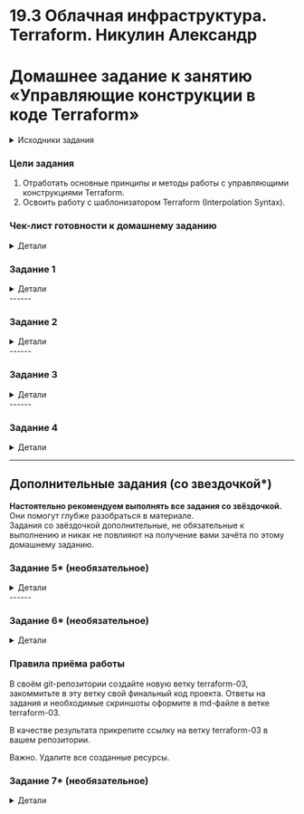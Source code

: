 # 19.3 Облачная инфраструктура. Terraform.  Никулин Александр
# Домашнее задание к занятию «Управляющие конструкции в коде Terraform»

<details>

  <summary>Исходники задания</summary>

  # hw-03
  https://github.com/netology-code/ter-homeworks/blob/main/03/hw-03.md

</details>


### Цели задания

1. Отработать основные принципы и методы работы с управляющими конструкциями Terraform.
2. Освоить работу с шаблонизатором Terraform (Interpolation Syntax).

### Чек-лист готовности к домашнему заданию

<details>

  <summary>Детали</summary>

  1. Зарегистрирован аккаунт в Yandex Cloud. Использован промокод на грант.
  2. Установлен инструмент Yandex CLI.
  3. Доступен исходный код для выполнения задания в директории [**03/src**](https://github.com/netology-code/ter-homeworks/tree/main/03/src).
  4. Любые ВМ, использованные при выполнении задания, должны быть прерываемыми, для экономии средств.
     
</details>

### Задание 1
<details>

  <summary>Детали</summary>
  
  1. Изучите проект.
  2. Заполните файл personal.auto.tfvars.
  3. Инициализируйте проект, выполните код. Он выполнится, даже если доступа к preview нет.
  
  Примечание. Если у вас не активирован preview-доступ к функционалу «Группы безопасности» в Yandex Cloud, запросите доступ у поддержки облачного провайдера. Обычно его выдают в течение 24-х часов.
  
  Приложите скриншот входящих правил «Группы безопасности» в ЛК Yandex Cloud или скриншот отказа в предоставлении доступа к preview-версии.
  
</details>
------

### Задание 2
<details>
  <summary>Детали</summary>
  
  1. Создайте файл count-vm.tf. Опишите в нём создание двух **одинаковых** ВМ  web-1 и web-2 (не web-0 и web-1) с минимальными параметрами, используя мета-аргумент **count loop**. Назначьте ВМ созданную в первом задании группу безопасности.(как это сделать узнайте в документации провайдера yandex/compute_instance )
  2. Создайте файл for_each-vm.tf. Опишите в нём создание двух ВМ для баз данных с именами "main" и "replica" **разных** по cpu/ram/disk_volume , используя мета-аргумент **for_each loop**. Используйте для обеих ВМ одну общую переменную типа:
     ```
     variable "each_vm" {
       type = list(object({  vm_name=string, cpu=number, ram=number, disk_volume=number }))
     }
     ```  
     При желании внесите в переменную все возможные параметры.
  4. ВМ из пункта 2.1 должны создаваться после создания ВМ из пункта 2.2.
  5. Используйте функцию file в local-переменной для считывания ключа ~/.ssh/id_rsa.pub и его последующего использования в блоке metadata, взятому из ДЗ 2.
  6. Инициализируйте проект, выполните код.
  
</details>
------

### Задание 3
<details>
  <summary>Детали</summary>
  
  1. Создайте 3 одинаковых виртуальных диска размером 1 Гб с помощью ресурса yandex_compute_disk и мета-аргумента count в файле **disk_vm.tf** .
  2. Создайте в том же файле **одиночную**(использовать count или for_each запрещено из-за задания №4) ВМ c именем "storage"  . Используйте блок **dynamic secondary_disk{..}** и мета-аргумент for_each для подключения созданных вами дополнительных дисков.

</details>
------

### Задание 4
<details>
  <summary>Детали</summary>
  
  1. В файле ansible.tf создайте inventory-файл для ansible.
  Используйте функцию tepmplatefile и файл-шаблон для создания ansible inventory-файла из лекции.
  Готовый код возьмите из демонстрации к лекции [**demonstration2**](https://github.com/netology-code/ter-homeworks/tree/main/03/demo).
  Передайте в него в качестве переменных группы виртуальных машин из задания 2.1, 2.2 и 3.2, т. е. 5 ВМ.
  2. Инвентарь должен содержать 3 группы и быть динамическим, т. е. обработать как группу из 2-х ВМ, так и 999 ВМ.
  3. Добавьте в инвентарь переменную  [**fqdn**](https://cloud.yandex.ru/docs/compute/concepts/network#hostname).
     ``` 
     [webservers]
     web-1 ansible_host=<внешний ip-адрес> fqdn=<полное доменное имя виртуальной машины>
     web-2 ansible_host=<внешний ip-адрес> fqdn=<полное доменное имя виртуальной машины>
     
     [databases]
     main ansible_host=<внешний ip-адрес> fqdn=<полное доменное имя виртуальной машины>
     replica ansible_host<внешний ip-адрес> fqdn=<полное доменное имя виртуальной машины>
     
     [storage]
     storage ansible_host=<внешний ip-адрес> fqdn=<полное доменное имя виртуальной машины>
     ```
    Пример fqdn: ```web1.ru-central1.internal```(в случае указания имени ВМ); ```fhm8k1oojmm5lie8i22a.auto.internal```(в случае автоматической генерации имени ВМ зона изменяется). нужную вам переменную найдите в документации провайдера или terraform console.
  4. Выполните код. Приложите скриншот получившегося файла. 
  
  Для общего зачёта создайте в вашем GitHub-репозитории новую ветку terraform-03. Закоммитьте в эту ветку свой финальный код проекта, пришлите ссылку на коммит.   
  **Удалите все созданные ресурсы**.
  
</details>

------

## Дополнительные задания (со звездочкой*)

**Настоятельно рекомендуем выполнять все задания со звёздочкой.** Они помогут глубже разобраться в материале.   
Задания со звёздочкой дополнительные, не обязательные к выполнению и никак не повлияют на получение вами зачёта по этому домашнему заданию. 

### Задание 5* (необязательное)
<details>
  <summary>Детали</summary>
  
  1. Напишите output, который отобразит ВМ из ваших ресурсов count и for_each в виде списка словарей :
     ``` 
     [
      {
       "name" = 'имя ВМ1'
       "id"   = 'идентификатор ВМ1'
       "fqdn" = 'Внутренний FQDN ВМ1'
      },
      {
       "name" = 'имя ВМ2'
       "id"   = 'идентификатор ВМ2'
       "fqdn" = 'Внутренний FQDN ВМ2'
      },
      ....
     ...итд любое количество ВМ в ресурсе(те требуется итерация по ресурсам, а не хардкод) !!!!!!!!!!!!!!!!!!!!!
     ]
     ```
     Приложите скриншот вывода команды ```terrafrom output```.
  
</details>
------

### Задание 6* (необязательное)
<details>
  <summary>Детали</summary>
  
  1. Используя null_resource и local-exec, примените ansible-playbook к ВМ из ansible inventory-файла.
  Готовый код возьмите из демонстрации к лекции [**demonstration2**](https://github.com/netology-code/ter-homeworks/tree/main/03/demo).
  3. Модифицируйте файл-шаблон hosts.tftpl. Необходимо отредактировать переменную ```ansible_host="<внешний IP-address или внутренний IP-address если у ВМ отсутвует внешний адрес>```.
  
  Для проверки работы уберите у ВМ внешние адреса(nat=false). Этот вариант используется при работе через bastion-сервер.
  Для зачёта предоставьте код вместе с основной частью задания.
  
</details>

### Правила приёма работы

В своём git-репозитории создайте новую ветку terraform-03, закоммитьте в эту ветку свой финальный код проекта. Ответы на задания и необходимые скриншоты оформите в md-файле в ветке terraform-03.

В качестве результата прикрепите ссылку на ветку terraform-03 в вашем репозитории.

Важно. Удалите все созданные ресурсы.

### Задание 7* (необязательное)
<details>
  <summary>Детали</summary>
  
  Ваш код возвращает вам следущий набор данных: 
  ```
  > local.vpc
  {
    "network_id" = "enp7i560tb28nageq0cc"
    "subnet_ids" = [
      "e9b0le401619ngf4h68n",
      "e2lbar6u8b2ftd7f5hia",
      "b0ca48coorjjq93u36pl",
      "fl8ner8rjsio6rcpcf0h",
    ]
    "subnet_zones" = [
      "ru-central1-a",
      "ru-central1-b",
      "ru-central1-c",
      "ru-central1-d",
    ]
  }
  ```
  Предложите выражение в terraform console, которое удалит из данной переменной 3 элемент из: subnet_ids и subnet_zones.(значения могут быть любыми) Образец конечного результата:
  ```
  > <некое выражение>
  {
    "network_id" = "enp7i560tb28nageq0cc"
    "subnet_ids" = [
      "e9b0le401619ngf4h68n",
      "e2lbar6u8b2ftd7f5hia",
      "fl8ner8rjsio6rcpcf0h",
    ]
    "subnet_zones" = [
      "ru-central1-a",
      "ru-central1-b",
      "ru-central1-d",
    ]
  }
  ```
</details>
